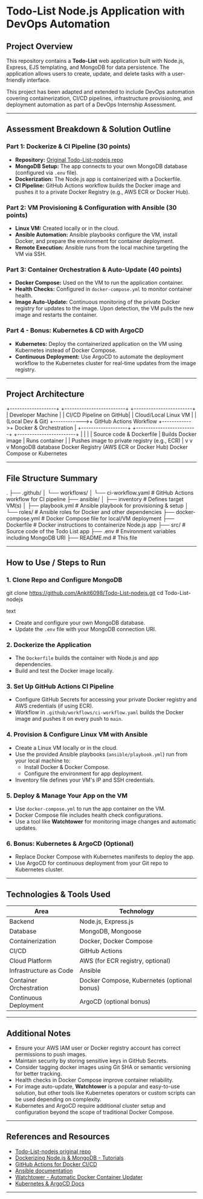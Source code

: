 # Todo-List Node.js Application with DevOps Automation

## Project Overview

This repository contains a **Todo-List** web application built with Node.js, Express, EJS templating, and MongoDB for data persistence. The application allows users to create, update, and delete tasks with a user-friendly interface.

This project has been adapted and extended to include DevOps automation covering containerization, CI/CD pipelines, infrastructure provisioning, and deployment automation as part of a DevOps Internship Assessment.

---

## Assessment Breakdown & Solution Outline

### Part 1: Dockerize & CI Pipeline (30 points)
- **Repository:** [Original Todo-List-nodejs repo](https://github.com/Ankit6098/Todo-List-nodejs)
- **MongoDB Setup:** The app connects to your own MongoDB database (configured via `.env` file).
- **Dockerization:** The Node.js app is containerized with a Dockerfile.
- **CI Pipeline:** GitHub Actions workflow builds the Docker image and pushes it to a private Docker Registry (e.g., AWS ECR or Docker Hub).

### Part 2: VM Provisioning & Configuration with Ansible (30 points)
- **Linux VM:** Created locally or in the cloud.
- **Ansible Automation:** Ansible playbooks configure the VM, install Docker, and prepare the environment for container deployment.
- **Remote Execution:** Ansible runs from the local machine targeting the VM via SSH.

### Part 3: Container Orchestration & Auto-Update (40 points)
- **Docker Compose:** Used on the VM to run the application container.
- **Health Checks:** Configured in `docker-compose.yml` to monitor container health.
- **Image Auto-Update:** Continuous monitoring of the private Docker registry for updates to the image. Upon detection, the VM pulls the new image and restarts the container.  

### Part 4 - Bonus: Kubernetes & CD with ArgoCD 
- **Kubernetes:** Deploy the containerized application on the VM using Kubernetes instead of Docker Compose.
- **Continuous Deployment:** Use ArgoCD to automate the deployment workflow to the Kubernetes cluster for real-time updates from the image registry.

---

## Project Architecture

+-------------------+ +-------------------------+ +------------------------+
| Developer Machine | | CI/CD Pipeline on GitHub| | Cloud/Local Linux VM |
| (Local Dev & Git) +------------>+ GitHub Actions Workflow +------------>+ Docker & Orchestration |
+-------------------+ +-------------------------+ +------------------------+
| | |
| Source code & Dockerfile | Builds Docker image | Runs container
| | Pushes image to private registry (e.g., ECR) |
v v v
MongoDB database Docker Registry (AWS ECR or Docker Hub) Docker Compose or Kubernetes

---

## File Structure Summary

.
├── .github/
│ └── workflows/
│ └── ci-workflow.yaml # GitHub Actions workflow for CI pipeline
├── ansible/
│ ├── inventory # Defines target VM(s)
│ ├── playbook.yml # Ansible playbook for provisioning & setup
│ └── roles/ # Ansible roles for Docker and other dependencies
├── docker-compose.yml # Docker Compose file for local/VM deployment
├── Dockerfile # Docker instructions to containerize Node.js app
├── src/ # Source code of the Todo List app
├── .env # Environment variables including MongoDB URI
├── README.md # This file

---

## How to Use / Steps to Run

### 1. Clone Repo and Configure MongoDB

git clone https://github.com/Ankit6098/Todo-List-nodejs.git
cd Todo-List-nodejs

text

- Create and configure your own MongoDB database.
- Update the `.env` file with your MongoDB connection URI.

### 2. Dockerize the Application

- The `Dockerfile` builds the container with Node.js and app dependencies.
- Build and test the Docker image locally.

### 3. Set Up GitHub Actions CI Pipeline

- Configure GitHub Secrets for accessing your private Docker registry and AWS credentials (if using ECR).
- Workflow in `.github/workflows/ci-workflow.yaml` builds the Docker image and pushes it on every push to `main`.

### 4. Provision & Configure Linux VM with Ansible

- Create a Linux VM locally or in the cloud.
- Use the provided Ansible playbooks (`ansible/playbook.yml`) run from your local machine to:
  - Install Docker & Docker Compose.
  - Configure the environment for app deployment.
- Inventory file defines your VM's IP and SSH credentials.

### 5. Deploy & Manage Your App on the VM

- Use `docker-compose.yml` to run the app container on the VM.
- Docker Compose file includes health check configurations.
- Use a tool like **Watchtower** for monitoring image changes and automatic updates.

### 6. Bonus: Kubernetes & ArgoCD (Optional)

- Replace Docker Compose with Kubernetes manifests to deploy the app.
- Use ArgoCD for continuous deployment from your Git repo to Kubernetes cluster.

---

## Technologies & Tools Used

| Area                  | Technology                                       |
|-----------------------|------------------------------------------------|
| Backend               | Node.js, Express.js                             |
| Database              | MongoDB, Mongoose                              |
| Containerization      | Docker, Docker Compose                          |
| CI/CD                 | GitHub Actions                                 |
| Cloud Platform        | AWS (for ECR registry, optional)               |
| Infrastructure as Code| Ansible                                        |
| Container Orchestration| Docker Compose, Kubernetes (optional bonus)   |
| Continuous Deployment  | ArgoCD (optional bonus)                         |

---

## Additional Notes

- Ensure your AWS IAM user or Docker registry account has correct permissions to push images.
- Maintain security by storing sensitive keys in GitHub Secrets.
- Consider tagging docker images using Git SHA or semantic versioning for better tracking.
- Health checks in Docker Compose improve container reliability.
- For image auto-update, **Watchtower** is a popular and easy-to-use solution, but other tools like Kubernetes operators or custom scripts can be used depending on complexity.
- Kubernetes and ArgoCD require additional cluster setup and configuration beyond the scope of traditional Docker Compose.

---

## References and Resources

- [Todo-List-nodejs original repo](https://github.com/Ankit6098/Todo-List-nodejs)
- [Dockerizing Node.js & MongoDB - Tutorials](https://hevodata.com/learn/docker-nodejs-mongodb/)
- [GitHub Actions for Docker CI/CD](https://github.com/aws-actions/configure-aws-credentials)
- [Ansible documentation](https://docs.ansible.com/)
- [Watchtower - Automatic Docker Container Updater](https://github.com/containrrr/watchtower)
- [Kubernetes & ArgoCD Docs](https://argo-cd.readthedocs.io/en/stable/)

---

